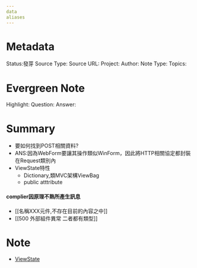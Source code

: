 ```yaml
---
data
aliases
---
```

# Metadata
Status:發芽
Source Type:
Source URL:
Project:
Author:
Note Type:
Topics:

# Evergreen Note
Highlight:
Question:
Answer:
# Summary
- 要如何找到POST相關資料?
- ANS:因為WebForm要讓其操作類似WinForm，因此將HTTP相關協定都封裝在Request類別內
- ViewState特性
  - Dictionary,類MVC架構ViewBag
  - public atttribute
#### complier因原理不熟所產生訊息
- [[名稱XXX元件,不存在目前的內容之中]]
- [[500 外部組件異常 二者都有類型]]
# Note
- [ViewState](https://www.cnblogs.com/wphl-27/p/5666547.html)



